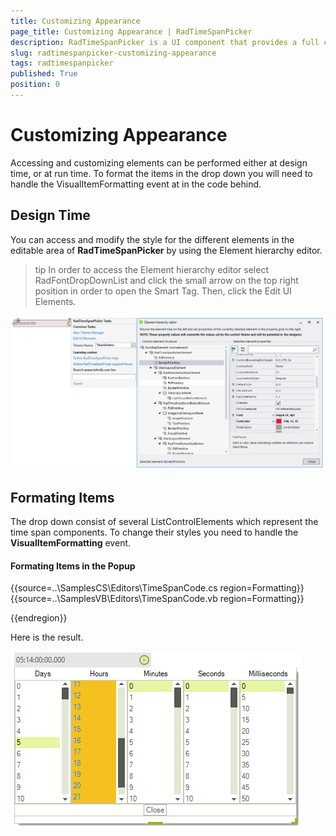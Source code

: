```yaml
---
title: Customizing Appearance
page_title: Customizing Appearance | RadTimeSpanPicker
description: RadTimeSpanPicker is a UI component that provides a full control over picking a specific time span and duration.
slug: radtimespanpicker-customizing-appearance
tags: radtimespanpicker
published: True
position: 0
---
```



# Customizing Appearance

Accessing and customizing elements can be performed either at design time, or at run time. To format the items in the drop down you will need to handle the VisualItemFormatting event at in the code behind.

## Design Time

You can access and modify the style for the different elements in the editable area of __RadTimeSpanPicker__ by using the Element hierarchy editor.

>tip In order to access the Element hierarchy editor select RadFontDropDownList and click the small arrow on the top right position in order to open the Smart Tag. Then, click the Edit UI Elements.

![radtimespanpicker-appearance001](images/radtimespanpicker-appearance001.png)


## Formating Items

The drop down consist of several ListControlElements which represent the time span components. To change their styles you need to handle the __VisualItemFormatting__ event. 

#### Formating Items in the Popup

{{source=..\SamplesCS\Editors\TimeSpanCode.cs region=Formatting}} 
{{source=..\SamplesVB\Editors\TimeSpanCode.vb region=Formatting}} 

{{endregion}} 

Here is the result.

![radtimespanpicker-appearance002](images/radtimespanpicker-appearance002.png)